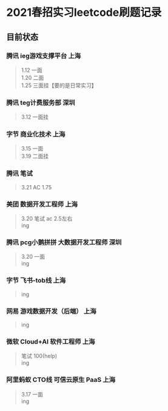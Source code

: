 # 2021春招实习leetcode刷题记录

## 目前状态

### 腾讯  ieg游戏支撑平台  上海

> 1.12   一面  
> 1.20   二面  
> 1.25   三面挂【要的是日常实习】  

### 腾讯  teg计费服务部  深圳

> 3.12   一面挂  

### 字节 商业化技术  上海

> 3.15   一面  
> 3.19   二面挂  

### 腾讯  笔试

>3.21   AC  1.75

### 美团  数据开发工程师  上海

> 3.20   笔试 ac 2.5左右  
> ing

### 腾讯  pcg小鹅拼拼 大数据开发工程师  深圳

>3.20   一面  
>ing

### 字节 飞书-tob线  上海

> ing  
> 

### 网易 游戏数据开发（后端）  上海

> ing  
> 

### 微软 Cloud+AI 软件工程师  上海

> 笔试 100(help)  
> ing

### 阿里蚂蚁 CTO线 可信云原生 PaaS  上海

> 3.17  一面  
> ing
